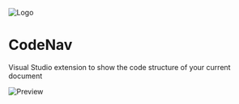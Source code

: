 ![Logo](https://raw.githubusercontent.com/sboulema/CodeNav/master/CodeNav/CodeNav.png)

# CodeNav
Visual Studio extension to show the code structure of your current document

![Preview](https://raw.githubusercontent.com/sboulema/CodeNav/master/CodeNav/Preview.png)
